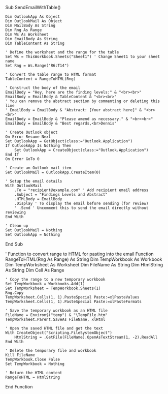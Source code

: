   
Sub SendEmailWithTable()

    Dim OutlookApp As Object
    Dim OutlookMail As Object
    Dim MailBody As String
    Dim Rng As Range
    Dim Ws As Worksheet
    Dim EmailBody As String
    Dim TableContent As String
    
    ' Define the worksheet and the range for the table
    Set Ws = ThisWorkbook.Sheets("Sheet1") ' Change Sheet1 to your sheet name
    Set Rng = Ws.Range("R6:T14")
    
    ' Convert the table range to HTML format
    TableContent = RangeToHTML(Rng)
    
    ' Construct the body of the email
    EmailBody = "Hey, here are the finding levels:" & "<br><br>"
    EmailBody = EmailBody & TableContent & "<br><br>"
    ' You can remove the abstract section by commenting or deleting this line
    ' EmailBody = EmailBody & "Abstract: [Your abstract here]" & "<br><br>"
    EmailBody = EmailBody & "Please amend as necessary." & "<br><br>"
    EmailBody = EmailBody & "Best regards,<br>Dennis"
    
    ' Create Outlook object
    On Error Resume Next
    Set OutlookApp = GetObject(class:="Outlook.Application")
    If OutlookApp Is Nothing Then
        Set OutlookApp = CreateObject(class:="Outlook.Application")
    End If
    On Error GoTo 0
    
    ' Create an Outlook mail item
    Set OutlookMail = OutlookApp.CreateItem(0)
    
    ' Setup the email details
    With OutlookMail
        .To = "recipient@example.com" ' Add recipient email address
        .Subject = "Findings Levels and Abstract"
        .HTMLBody = EmailBody
        .Display ' To display the email before sending (for review)
        ' .Send ' Uncomment this to send the email directly without reviewing
    End With
    
    ' Clean up
    Set OutlookMail = Nothing
    Set OutlookApp = Nothing

End Sub

' Function to convert range to HTML for pasting into the email
Function RangeToHTML(Rng As Range) As String
    Dim TempWorkbook As Workbook
    Dim TempWorksheet As Worksheet
    Dim FileName As String
    Dim HtmlString As String
    Dim Cell As Range

    ' Copy the range to a new temporary workbook
    Set TempWorkbook = Workbooks.Add(1)
    Set TempWorksheet = TempWorkbook.Sheets(1)
    Rng.Copy
    TempWorksheet.Cells(1, 1).PasteSpecial Paste:=xlPasteValues
    TempWorksheet.Cells(1, 1).PasteSpecial Paste:=xlPasteFormats

    ' Save the temporary workbook as an HTML file
    FileName = Environ$("temp") & "\TempFile.htm"
    TempWorksheet.Parent.SaveAs FileName, xlHtml
    
    ' Open the saved HTML file and get the text
    With CreateObject("Scripting.FileSystemObject")
        HtmlString = .GetFile(FileName).OpenAsTextStream(1, -2).ReadAll
    End With
    
    ' Delete the temporary file and workbook
    Kill FileName
    TempWorkbook.Close False
    Set TempWorkbook = Nothing
    
    ' Return the HTML content
    RangeToHTML = HtmlString
End Function
